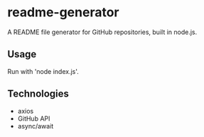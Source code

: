 # readme-generator
A README file generator for GitHub repositories, built in node.js.

## Usage
Run with 'node index.js'.

## Technologies
* axios
* GitHub API
* async/await